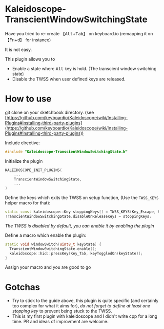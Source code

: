 # Kaleidoscope-TranscientWindowSwitchingState

Have you tried to re-create 【<kbd>Alt</kbd>+<kbd>Tab</kbd>】 on keyboard.io (remapping it on 【<kbd>Fn</kbd>+<kbd>d</kbd>】 for instance)

It is not easy.

This plugin allows you to 
 - Enable a state where <kbd>Alt</kbd> key is hold. (The transcient window switching state)
 - Disable the TWSS when user defined keys are released.

# How to use

git clone on your sketchbook directory. (see [https://github.com/keyboardio/Kaleidoscope/wiki/Installing-Plugins#installing-third-party-plugins](https://github.com/keyboardio/Kaleidoscope/wiki/Installing-Plugins#installing-third-party-plugins))

Include directive:
```c++
#include "Kaleidoscope-TranscientWindowSwitchingState.h"
```

Initialize the plugin
```c++
KALEIDOSCOPE_INIT_PLUGINS(
    ...
    TranscientWindowSwitchingState,
    ...
)
```

Define the keys which exits the TWSS on setup function, (Use the `TWSS_KEYS` helper macro for that):

```c++
static const kaleidoscope::Key stoppingKeys[] = TWSS_KEYS(Key_Escape, ShiftToLayer(2));
TranscientWindowSwitchingState.disableOnReleaseKeys = stoppingKeys; 
```

*The TWSS is disabled by default, you can enable it by enabling the plugin*

Define a macro which enable the plugin:

```c++
static void windowSwitch(uint8_t keyState) {
  TranscientWindowSwitchingState.enable();
  kaleidoscope::hid::pressKey(Key_Tab, keyToggledOn(keyState));
}
```

Assign your macro and you are good to go

# Gotchas

- Try to stick to the guide above, this plugin is quite specific (and certainly too complex for what it aims for), *do not forget to define at least one stopping key* to prevent being stuck to the TWSS.
- This is my first plugin with kaleidoscope and I didn't write cpp for a long time. PR and ideas of improvment are welcome.